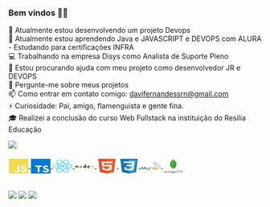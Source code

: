 ### Bem vindos 👋🏿

🔭 Atualmente estou desenvolvendo um projeto Devops <br>
🌱 Atualmente estou aprendendo Java e JAVASCRIPT e DEVOPS com ALURA - Estudando para certificações INFRA<br>
💻 Trabalhando na empresa Disys como Analista de Suporte Pleno<br>
🤔 Estou procurando ajuda com meu projeto como desenvolvedor JR e DEVOPS<br>
💬 Pergunte-me sobre meus projetos <br>
📫 Como entrar em contato comigo: davifernandessrn@gmail.com <br>
⚡ Curiosidade: Pai, amigo, flamenguista e gente fina. <br>
🎓 Realizei a conclusão do curso Web Fullstack na instituição do Resilia Educação

<div>
<a href="https://www.linkedin.com/in/devfernandes/"/>
  
  <img height="180em" src="https://github-readme-stats.vercel.app/api/top-langs/?username=davifernandessrn&layout=compact&langs_count=7&theme=dark"/>
    
<div style="display: inline_block"><br>
 <img align="center" alt="Davi-Js" height="30" width="40" src="https://raw.githubusercontent.com/devicons/devicon/master/icons/javascript/javascript-plain.svg">
  <img align="center" alt="Davi-Ts" height="30" width="40" src="https://raw.githubusercontent.com/devicons/devicon/master/icons/typescript/typescript-plain.svg">
  <img align="center" alt="Davi-React" height="30" width="40" src="https://raw.githubusercontent.com/devicons/devicon/master/icons/react/react-original.svg">
 <img align="center" alt="Davi-HTML" height="30" width="40" src="https://github.com/devicons/devicon/blob/master/icons/nodejs/nodejs-original-wordmark.svg">
  <img align="center" alt="Davi-HTML" height="30" width="40" src="https://raw.githubusercontent.com/devicons/devicon/master/icons/html5/html5-original.svg">
  <img align="center" alt="Davi-CSS" height="30" width="40" src="https://raw.githubusercontent.com/devicons/devicon/master/icons/css3/css3-original.svg">
  <img align="center" alt="Davi-mysql" height="30" width="40" src="https://github.com/devicons/devicon/blob/master/icons/mysql/mysql-original-wordmark.svg">
  <img align="center" alt="Davi-MongoDB" height="30" width="40" src="https://github.com/devicons/devicon/blob/master/icons/mongodb/mongodb-original-wordmark.svg">
</div>
<br><br>
<div> 
  <a href="https://instagram.com/davifernandessrn" target="_blank"><img src="https://img.shields.io/badge/-Instagram-%23E4405F?style=for-the-badge&logo=instagram&logoColor=white" target="_blank"></a>
 <a href="hffffffffffff" target="_blank"><img src="https://img.shields.io/badge/Discord-7289DA?style=for-the-badge&logo=discord&logoColor=white" target="_blank"></a> 
  <a href="https://www.linkedin.com/in/davi-fernandes-a9614693" target="_blank"><img src="https://img.shields.io/badge/-LinkedIn-%230077B5?style=for-the-badge&logo=linkedin&logoColor=white" target="_blank"></a> 
 
 
</div>
